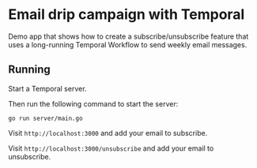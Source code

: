 # Email drip campaign with Temporal

Demo app that shows how to create a subscribe/unsubscribe feature that uses a 
long-running Temporal Workflow to send weekly email messages.

## Running

Start a Temporal server.

Then run the following command to start the server:

```
go run server/main.go
```

Visit `http://localhost:3000` and add your email to subscribe.

Visit `http://localhost:3000/unsubscribe` and add your email to unsubscribe.



